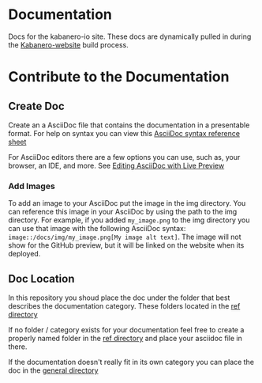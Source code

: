 # Documentation
Docs for the kabanero-io site. These docs are dynamically pulled in during the [Kabanero-website](https://github.com/kabanero-io/kabanero-website) build process.

# Contribute to the Documentation

## Create Doc
Create an a AsciiDoc file that contains the documentation in a presentable format. For help on syntax you can view this [AsciiDoc syntax reference sheet](https://asciidoctor.org/docs/asciidoc-syntax-quick-reference/)

For AsciiDoc editors there are a few options you can use, such as, your browser, an IDE, and more. See [Editing AsciiDoc with Live Preview](https://asciidoctor.org/docs/editing-asciidoc-with-live-preview/#using-a-web-browser-preview-only)

### Add Images
To add an image to your AsciiDoc put the image in the img directory. You can reference this image in your AsciiDoc by using the path to the img directory. For example, if you added `my_image.png` to the img directory you can use that image with the following AsciiDoc syntax: `image::/docs/img/my_image.png[My image alt text]`. The image will not show for the GitHub preview, but it will be linked on the website when its deployed.

## Doc Location

In this repository you shoud place the doc under the folder that best describes the documentation category. These folders located in the [ref directory](https://github.com/kabanero-io/docs/tree/master/ref)

If no folder / category exists for your documentation feel free to create a properly named folder in the [ref directory](https://github.com/kabanero-io/docs/tree/master/ref) and place your asciidoc file in there.

If the documentation doesn't really fit in its own category you can place the doc in the [general directory](https://github.com/kabanero-io/docs/tree/master/ref/general)



